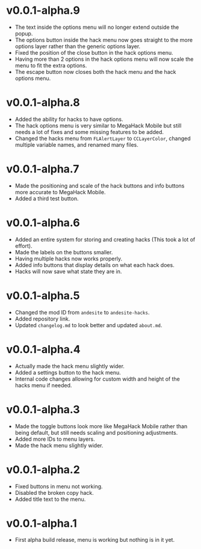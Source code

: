 # v0.0.1-alpha.9

- The text inside the options menu will no longer extend outside the popup.
- The options button inside the hack menu now goes straight to the more options layer rather than the generic options layer.
- Fixed the position of the close button in the hack options menu.
- Having more than 2 options in the hack options menu will now scale the menu to fit the extra options.
- The escape button now closes both the hack menu and the hack options menu.

# v0.0.1-alpha.8

- Added the ability for hacks to have options.
- The hack options menu is very similar to MegaHack Mobile but still needs a lot of fixes and some missing features to be added.
- Changed the hacks menu from `FLAlertLayer` to `CCLayerColor`, changed multiple variable names, and renamed many files.

# v0.0.1-alpha.7

- Made the positioning and scale of the hack buttons and info buttons more accurate to MegaHack Mobile.
- Added a third test button.

# v0.0.1-alpha.6

- Added an entire system for storing and creating hacks (This took a lot of effort).
- Made the labels on the buttons smaller.
- Having multiple hacks now works properly.
- Added info buttons that display details on what each hack does.
- Hacks will now save what state they are in.

# v0.0.1-alpha.5

- Changed the mod ID from `andesite` to `andesite-hacks`.
- Added repository link.
- Updated `changelog.md` to look better and updated `about.md`.

# v0.0.1-alpha.4

- Actually made the hack menu slightly wider.
- Added a settings button to the hack menu.
- Internal code changes allowing for custom width and height of the hacks menu if needed.

# v0.0.1-alpha.3

- Made the toggle buttons look more like MegaHack Mobile rather than being default, but still needs scaling and positioning adjustments.
- Added more IDs to menu layers.
- Made the hack menu slightly wider.

# v0.0.1-alpha.2

- Fixed buttons in menu not working.
- Disabled the broken copy hack.
- Added title text to the menu.

# v0.0.1-alpha.1

- First alpha build release, menu is working but nothing is in it yet.